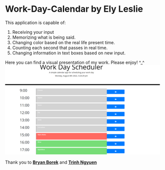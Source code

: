 # Work-Day-Calendar by Ely Leslie

This application is capable of:

1. Receiving your input
2. Memorizing what is being said.
3. Changing color based on the real life present time.
4. Counting each second that passes in real time.
5. Changing information in text boxes based on new input.

Here you can find a visual presentation of my work. Please enjoy! ^_^ ![A list of items on a scheduling calendar, multiple hours of the day have already been spent and are grey. The current hour is red, and hours that have yet to transpire are green.](./images/Screenshot.PNG)

Thank you to <b><u>Bryan Borek</b></u> and <b><u>Trinh Ngyuen</b></u>

